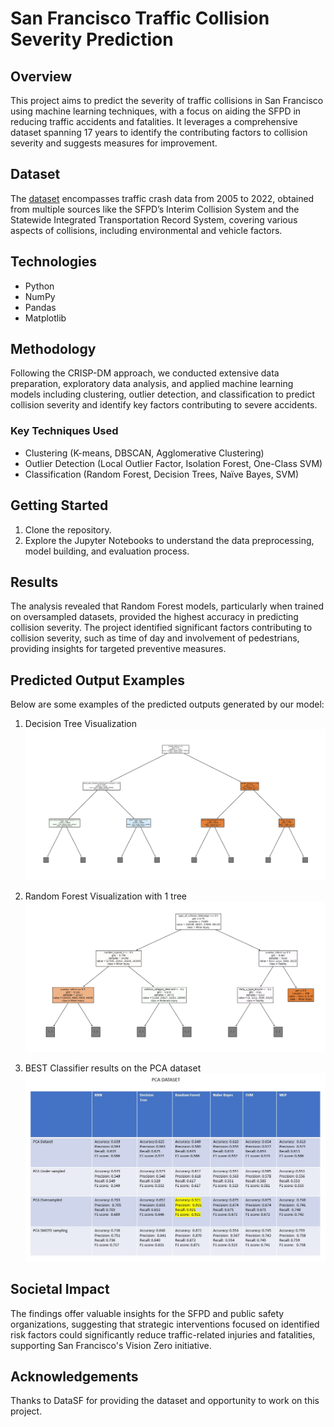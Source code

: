 # San Francisco Traffic Collision Severity Prediction

## Overview
This project aims to predict the severity of traffic collisions in San Francisco using machine learning techniques, with a focus on aiding the SFPD in reducing traffic accidents and fatalities. It leverages a comprehensive dataset spanning 17 years to identify the contributing factors to collision severity and suggests measures for improvement.

## Dataset
The [dataset](https://data.sfgov.org/Public-Safety/Traffic-Crashes-Resulting-in-Injury/ubvf-ztfx/about_data) encompasses traffic crash data from 2005 to 2022, obtained from multiple sources like the SFPD’s Interim Collision System and the Statewide Integrated Transportation Record System, covering various aspects of collisions, including environmental and vehicle factors.

## Technologies
- Python
- NumPy
- Pandas
- Matplotlib

## Methodology
Following the CRISP-DM approach, we conducted extensive data preparation, exploratory data analysis, and applied machine learning models including clustering, outlier detection, and classification to predict collision severity and identify key factors contributing to severe accidents.

### Key Techniques Used
- Clustering (K-means, DBSCAN, Agglomerative Clustering)
- Outlier Detection (Local Outlier Factor, Isolation Forest, One-Class SVM)
- Classification (Random Forest, Decision Trees, Naïve Bayes, SVM)

## Getting Started
1. Clone the repository.
2. Explore the Jupyter Notebooks to understand the data preprocessing, model building, and evaluation process.

## Results
The analysis revealed that Random Forest models, particularly when trained on oversampled datasets, provided the highest accuracy in predicting collision severity. The project identified significant factors contributing to collision severity, such as time of day and involvement of pedestrians, providing insights for targeted preventive measures.

## Predicted Output Examples
Below are some examples of the predicted outputs generated by our model:

1. Decision Tree Visualization 
![Alt text](https://github.com/jinoAlgon/San-Francisco-Traffic-Collision-Severity-Prediction-Using-Advanced-Machine-Learning/blob/main/Output_images/DecisionTree.png "output4")

2. Random Forest Visualization with 1 tree
![Alt text](https://github.com/jinoAlgon/San-Francisco-Traffic-Collision-Severity-Prediction-Using-Advanced-Machine-Learning/blob/main/Output_images/RandomForest.png "output2")

3. BEST Classifier results on the PCA dataset
![Alt text](https://github.com/jinoAlgon/San-Francisco-Traffic-Collision-Severity-Prediction-Using-Advanced-Machine-Learning/blob/main/Output_images/ModelResults_PCA.JPG "output1")

## Societal Impact
The findings offer valuable insights for the SFPD and public safety organizations, suggesting that strategic interventions focused on identified risk factors could significantly reduce traffic-related injuries and fatalities, supporting San Francisco's Vision Zero initiative.

## Acknowledgements
Thanks to DataSF for providing the dataset and opportunity to work on this project.
